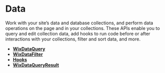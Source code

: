# Data

Work with your site’s data and database collections, and perform data operations on the page and in your collections. These APIs enable you to query and edit collection data, add hooks to run code before or after interactions with your collections, filter and sort data, and more.

*   **[WixDataQuery](https://www.wix.com/velo/reference/wix-data.WixDataQuery.html)**
*   **[WixDataFilter](https://www.wix.com/velo/reference/wix-data.WixDataFilter.html)**
*   **[Hooks](https://www.wix.com/velo/reference/wix-data.Hooks.html)**
*   **[WixDataQueryResult](https://www.wix.com/velo/reference/wix-data.WixDataQueryResult.html)**
